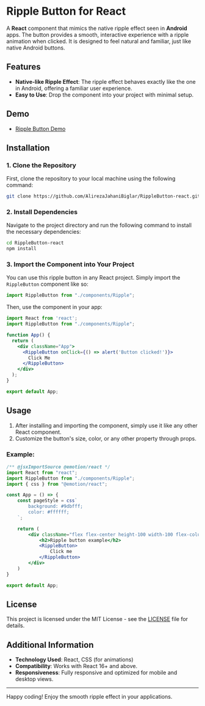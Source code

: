 # Ripple Button for React

A **React** component that mimics the native ripple effect seen in **Android** apps. The button provides a smooth, interactive experience with a ripple animation when clicked. It is designed to feel natural and familiar, just like native Android buttons.

## Features

- **Native-like Ripple Effect**: The ripple effect behaves exactly like the one in Android, offering a familiar user experience.
- **Easy to Use**: Drop the component into your project with minimal setup.

## Demo
- [Ripple Button Demo](https://alirezajahanibiglar.github.io/RippleButton-react/)

## Installation

### 1. Clone the Repository

First, clone the repository to your local machine using the following command:

```bash
git clone https://github.com/AlirezaJahaniBiglar/RippleButton-react.git
```

### 2. Install Dependencies

Navigate to the project directory and run the following command to install the necessary dependencies:

```bash
cd RippleButton-react
npm install
```

### 3. Import the Component into Your Project

You can use this ripple button in any React project. Simply import the `RippleButton` component like so:

```jsx
import RippleButton from "./components/Ripple";
```

Then, use the component in your app:

```jsx
import React from 'react';
import RippleButton from "./components/Ripple";

function App() {
  return (
    <div className="App">
      <RippleButton onClick={() => alert('Button clicked!')}>
        Click Me
      </RippleButton>
    </div>
  );
}

export default App;
```

## Usage

1. After installing and importing the component, simply use it like any other React component.
2. Customize the button's size, color, or any other property through props.

### Example:

```jsx
/** @jsxImportSource @emotion/react */
import React from "react";
import RippleButton from "./components/Ripple";
import { css } from "@emotion/react";

const App = () => {
    const pageStyle = css`
        background: #9dbfff;
        color: #ffffff;
    `;

    return (
        <div className="flex flex-center height-100 width-100 flex-column flex-gap-md" css={pageStyle}>
            <h2>Ripple button example</h2>
            <RippleButton>
                Click me
            </RippleButton>
        </div>
    )
}

export default App;
```

## License

This project is licensed under the MIT License - see the [LICENSE](LICENSE) file for details.

## Additional Information

- **Technology Used**: React, CSS (for animations)
- **Compatibility**: Works with React 16+ and above.
- **Responsiveness**: Fully responsive and optimized for mobile and desktop views.

---

Happy coding! Enjoy the smooth ripple effect in your applications.

